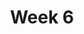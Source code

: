 ---
    title: Week 6
    weekNumber: 6
    days:
      - date: 2021-10-25
        events:
          "**14**{: .label .label-gray } Sampling and Distributions":
      - date: 2021-10-27
        events:
          "**15**{: .label .label-gray } Models and Statistics":
      - date: 2021-10-29
        events:
          "Midterm (very TBD)":
---